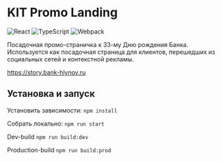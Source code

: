 # KIT Promo Landing
![React](https://img.shields.io/badge/react-%2320232a.svg?style=for-the-badge&logo=react&logoColor=%2361DAFB) ![TypeScript](https://img.shields.io/badge/typescript-%23007ACC.svg?style=for-the-badge&logo=typescript&logoColor=white) ![Webpack](https://img.shields.io/badge/webpack-%238DD6F9.svg?style=for-the-badge&logo=webpack&logoColor=black)

Посадочная промо-страничка к 33-му Дню рождения Банка. Используется как посадочная страница для клиентов, перешедших из социальных сетей и контекстной рекламы.

https://story.bank-hlynov.ru

## Установка и запуск

Установить зависимости: 
```npm install```

Собрать локально: 
```npm run start```

Dev-build
```npm run build:dev```

Production-build
```npm run build:prod```